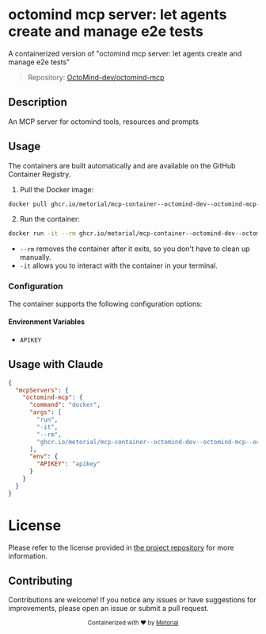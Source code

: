 
# octomind mcp server: let agents create and manage e2e tests

A containerized version of "octomind mcp server: let agents create and manage e2e tests"

> Repository: [OctoMind-dev/octomind-mcp](https://github.com/OctoMind-dev/octomind-mcp)

## Description

An MCP server for octomind tools, resources and prompts


## Usage

The containers are built automatically and are available on the GitHub Container Registry.

1. Pull the Docker image:

```bash
docker pull ghcr.io/metorial/mcp-container--octomind-dev--octomind-mcp--octomind-mcp
```

2. Run the container:

```bash
docker run -it --rm ghcr.io/metorial/mcp-container--octomind-dev--octomind-mcp--octomind-mcp 
```

- `--rm` removes the container after it exits, so you don't have to clean up manually.
- `-it` allows you to interact with the container in your terminal.


### Configuration

The container supports the following configuration options:




#### Environment Variables

- `APIKEY`




## Usage with Claude

```json
{
  "mcpServers": {
    "octomind-mcp": {
      "command": "docker",
      "args": [
        "run",
        "-it",
        "--rm",
        "ghcr.io/metorial/mcp-container--octomind-dev--octomind-mcp--octomind-mcp"
      ],
      "env": {
        "APIKEY": "apikey"
      }
    }
  }
}
```

# License

Please refer to the license provided in [the project repository](https://github.com/OctoMind-dev/octomind-mcp) for more information.

## Contributing

Contributions are welcome! If you notice any issues or have suggestions for improvements, please open an issue or submit a pull request.

<div align="center">
  <sub>Containerized with ❤️ by <a href="https://metorial.com">Metorial</a></sub>
</div>
  